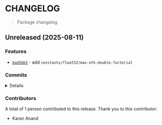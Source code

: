 # CHANGELOG

> Package changelog.

<section class="release" id="unreleased">

## Unreleased (2025-08-11)

<section class="features">

### Features

-   [`ba45bb5`](https://github.com/stdlib-js/stdlib/commit/ba45bb5784a790f936aa504978b5cbe3878f5752) - add `constants/float32/max-nth-double-factorial`

</section>

<!-- /.features -->

<section class="commits">

### Commits

<details>

-   [`ba45bb5`](https://github.com/stdlib-js/stdlib/commit/ba45bb5784a790f936aa504978b5cbe3878f5752) - **feat:** add `constants/float32/max-nth-double-factorial` _(by Karan Anand)_

</details>

</section>

<!-- /.commits -->

<section class="contributors">

### Contributors

A total of 1 person contributed to this release. Thank you to this contributor:

-   Karan Anand

</section>

<!-- /.contributors -->

</section>

<!-- /.release -->

